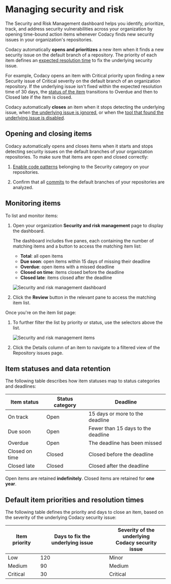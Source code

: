 # Managing security and risk <!-- *** Concepts *** -->

The Security and Risk Management dashboard helps you identify, prioritize, track, and address security vulnerabilities across your organization by opening time-bound action items whenever Codacy finds new security issues in your organization's repositories.

Codacy automatically **opens and prioritizes** a new item when it finds a new security issue on the default branch of a repository. The priority of each item defines an [expected resolution time](#default-item-priorities-and-resolution-times) to fix the underlying security issue.

For example, Codacy opens an item with Critical priority upon finding a new Security issue of Critical severity on the default branch of an organization repository. If the underlying issue isn't fixed within the expected resolution time of 30 days, the [status of the item](#item-statuses-and-data-retention) transitions to Overdue and then to Closed late if the item is closed.

Codacy automatically **closes** an item when it stops detecting the underlying issue, when [the underlying issue is ignored](../repositories/issues.md#ignoring-and-managing-issues), or when the [tool that found the underlying issue is disabled](../repositories-configure/configuring-code-patterns.md).

## Opening and closing items

Codacy automatically opens and closes items when it starts and stops detecting security issues on the default branches of your organization repositories. To make sure that items are open and closed correctly:

1.  [Enable code patterns](../repositories-configure/configuring-code-patterns.md) belonging to the Security category on your repositories.

1.  Confirm that all [commits](../repositories/commits.md) to the default branches of your repositories are analyzed.

## Monitoring items

To list and monitor items:

1.  Open your organization **Security and risk management** page to display the dashboard.

    The dashboard includes five panes, each containing the number of matching items and a button to access the matching item list:

    -   **Total**: all open items
    -   **Due soon**: open items within 15 days of missing their deadline
    -   **Overdue**: open items with a missed deadline
    -   **Closed on time**: items closed before the deadline
    -   **Closed late**: items closed after the deadline

    ![Security and risk management dashboard](images/placeholder.png)

1.  Click the **Review** button in the relevant pane to access the matching item list.

Once you're on the item list page:

1.  To further filter the list by priority or status, use the selectors above the list.

    ![Security and risk management items](images/placeholder.png)

1.  Click the Details column of an item to navigate to a filtered view of the Repository issues page.

<!-- *** Reference *** -->
## Item statuses and data retention

The following table describes how item statuses map to status categories and deadlines:

| Item status    | Status category | Deadline                           |
|----------------|-----------------|------------------------------------|
| On track       | Open            | 15 days or more to the deadline    |
| Due soon       | Open            | Fewer than 15 days to the deadline |
| Overdue        | Open            | The deadline has been missed       |
| Closed on time | Closed          | Closed before the deadline         |
| Closed late    | Closed          | Closed after the deadline          |

Open items are retained **indefinitely**. Closed items are retained for **one year**.

## Default item priorities and resolution times

The following table defines the priority and days to close an item, based on the severity of the underlying Codacy security issue:

| Item priority | Days to fix the underlying issue | Severity of the underlying<br/>Codacy security issue |
|---------------|----------------------------------|------------------------------------------------------|
| Low           | 120                              | Minor                                                |
| Medium        | 90                               | Medium                                               |
| Critical      | 30                               | Critical                                             |
